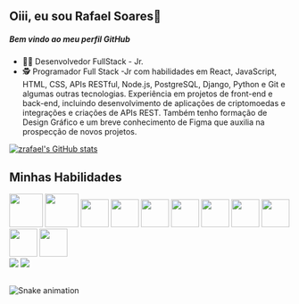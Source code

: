 ## Oiii, eu sou Rafael Soares👋
##### Bem vindo ao meu perfil GitHub

- 👨‍💻 Desenvolvedor FullStack - Jr.
- 🕵️ Programador Full Stack -Jr com habilidades em React, JavaScript, HTML, CSS, APIs RESTful, Node.js, PostgreSQL, Django, Python e Git e algumas outras tecnologias. Experiência em projetos de front-end e back-end, incluindo desenvolvimento de aplicações de criptomoedas e integrações e criações de APIs REST. Também tenho formação de Design Gráfico e um breve conhecimento de Figma que auxilia na prospecção de novos projetos. 


[![zrafael's GitHub stats](https://github-readme-stats.vercel.app/api?username=zrafael012&theme=tokyonight)](https://github.com/zRafael012)


## Minhas Habilidades
<div align="left">
    <img src="https://cdn.jsdelivr.net/gh/devicons/devicon/icons/html5/html5-original-wordmark.svg" width="60" height="60"/> 
    <img src="https://cdn.jsdelivr.net/gh/devicons/devicon/icons/css3/css3-original-wordmark.svg" width="60" height="60"/> 
    <img src="https://cdn.jsdelivr.net/gh/devicons/devicon/icons/javascript/javascript-original.svg" width="50" height="50"/> 
    <img src="https://cdn.jsdelivr.net/gh/devicons/devicon/icons/react/react-original-wordmark.svg" width="50" height="50"/> 
    <img src="https://cdn.jsdelivr.net/gh/devicons/devicon/icons/typescript/typescript-original.svg" width="50" height="50"/> 
    <img src="https://cdn.jsdelivr.net/gh/devicons/devicon/icons/postgresql/postgresql-original-wordmark.svg" width="50" height="50"/> 
    <img src="https://cdn.jsdelivr.net/gh/devicons/devicon/icons/nodejs/nodejs-plain.svg" width="50" height="50"/> 
    <img src="https://cdn.jsdelivr.net/gh/devicons/devicon/icons/python/python-original-wordmark.svg" width="50" height="50"/>
    <img src="https://cdn.jsdelivr.net/gh/devicons/devicon/icons/django/django-plain-wordmark.svg"  width="50" height="50"/>
    <img src="https://cdn.jsdelivr.net/gh/devicons/devicon/icons/docker/docker-original-wordmark.svg" width="50" height="50" />        
    <img src="https://cdn.jsdelivr.net/gh/devicons/devicon/icons/git/git-original.svg" width="50" height="50" />

</div><div> 
  <a href="https://www.linkedin.com/in/zrafael" target="_blank"><img src="https://img.shields.io/badge/-LinkedIn-%230077B5?style=for-the-badge&logo=linkedin&logoColor=white" target="_blank"></a> 
  <a href="https://kenzieacademybrasil.slack.com/team/U03DYEHJLNR" target="_blank"><img src="https://img.shields.io/badge/Slack-4A154B?style=for-the-badge&logo=slack&logoColor=white" target="_blank"></a>
  
  
  ##
    
  ![Snake animation](https://github.com/zRafael012)
    
</div>

